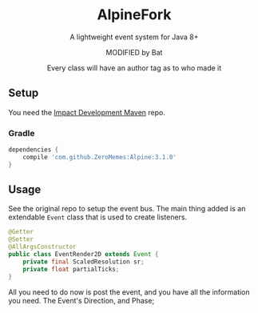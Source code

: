 <div align="center">

# AlpineFork
A lightweight event system for Java 8+

MODIFIED by Bat

Every class will have an author tag as to who made it

</div>

## Setup

You need the [Impact Development Maven](https://impactdevelopment.github.io/maven) repo.

### Gradle

```gradle
dependencies {
    compile 'com.github.ZeroMemes:Alpine:3.1.0'
}
```

## Usage

See the original repo to setup the event bus. The main thing added is an extendable ``Event`` class that is used to create listeners.

```java
@Getter
@Setter
@AllArgsConstructor
public class EventRender2D extends Event {
    private final ScaledResolution sr;
    private float partialTicks;
}
```

All you need to do now is post the event, and you have all the information you need. The Event's Direction, and Phase;
